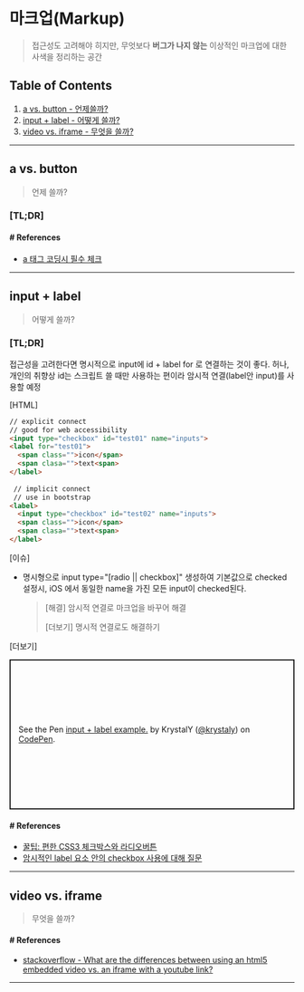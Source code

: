 # 마크업(Markup)
> 접근성도 고려해야 히지만, 무엇보다 **버그가 나지 않는** 이상적인 마크업에 대한 사색을 정리하는 공간

## Table of Contents

  1. [a vs. button - 언제쓸까?](#a-vs.-button)
  1. [input + label - 어떻게 쓸까?](#input-+-label)
  1. [video vs. iframe - 무엇을 쓸까?](#ivideo-vs.-iframe)
  
  
---
  
  
## a vs. button
> 언제 쓸까?

### **[TL;DR]**


#### # References
- [a 태그 코딩시 필수 체크](http://tana.kr/ui/archives/41)


---


## input + label
> 어떻게 쓸까?
 
 ### **[TL;DR]**
 접근성을 고려한다면 명시적으로 input에 id + label for 로 연결하는 것이 좋다.
 허나, 개인의 취향상 id는 스크립트 쓸 때만 사용하는 편이라 암시적 연결(label안 input)를 사용할 예정
 
 
 [HTML]
 
  ```html
  // explicit connect
  // good for web accessibility
  <input type="checkbox" id="test01" name="inputs">
  <label for="test01">
    <span class="">icon</span>
    <span clasa="">text<span>
  </label>
      
   // implicit connect
   // use in bootstrap
  <label>
    <input type="checkbox" id="test02" name="inputs">
    <span class="">icon</span>
    <span clasa="">text<span>
  </label>
  ```
  
  [이슈]
  - 명시형으로 input type="[radio || checkbox]" 생성하여 기본값으로 checked 설정시, iOS 에서 동일한 name을 가진 모든 input이 checked된다.
     > [해결] 암시적 연결로 마크업을 바꾸어 해결
     >
     > [더보기] 명시적 연결로도 해결하기
  
  [더보기]
  <p class="codepen" data-height="265" data-theme-id="dark" data-default-tab="html,result" data-user="krystaly" data-slug-hash="zYvWpKd" style="height: 265px; box-sizing: border-box; display: flex; align-items: center; justify-content: center; border: 2px solid; margin: 1em 0; padding: 1em;" data-pen-title="input + label example.">
    <span>See the Pen <a href="https://codepen.io/krystaly/pen/zYvWpKd">
    input + label example.</a> by KrystalY (<a href="https://codepen.io/krystaly">@krystaly</a>)
    on <a href="https://codepen.io">CodePen</a>.</span>
  </p>


#### # References
- [꿀팁: 편한 CSS3 체크박스와 라디오버튼](https://webdesign.tutsplus.com/ko/articles/quick-tip-easy-css3-checkboxes-and-radio-buttons--webdesign-8953)
- [암시적인 label 요소 안의 checkbox 사용에 대해 질문](https://hashcode.co.kr/questions/6399/%EC%95%94%EC%8B%9C%EC%A0%81%EC%9D%B8-label-%EC%9A%94%EC%86%8C-%EC%95%88%EC%9D%98-checkbox-%EC%82%AC%EC%9A%A9%EC%97%90-%EB%8C%80%ED%95%B4-%EC%A7%88%EB%AC%B8%EC%9D%B4-%EC%9E%88%EC%8A%B5%EB%8B%88%EB%8B%A4)


---


## video vs. iframe
> 무엇을 쓸까?


#### # References
- [stackoverflow - What are the differences between using an html5 embedded video vs. an iframe with a youtube link?
](https://stackoverflow.com/questions/37359348/what-are-the-differences-between-using-an-html5-embedded-video-vs-an-iframe-wit)


---
